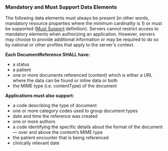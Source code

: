 
### Mandatory and Must Support Data Elements


<!-- Boilerplate -->
The following data elements must always be present (in other words, mandatory resource properties where the minimum cardinality is 1) or must be supported ([Must Support](conformance.html#must-support) definition). Servers cannot restrict access to mandatory elements when authorizing an application. However, servers may choose to provide additional information or may be required to do so by national or other profiles that apply to the server's context.


**Each DocumentReference SHALL have:**
* a status
* a patient
* one or more documents referenced (content) which is either a URL where the data can be found or inline data or both
* the MIME type (i.e. contentType) of the document
  
**Applications must also support:**
* a code describing the type of document
* one or more category codes used to group document types
* date and time the reference was created
* one or more authors
* a code identifying the specific details about the format of the document — over and above the content’s MIME type
* the patient encounter that is being referenced
* clinically relevant date


<!-- (only if present) -->
<!-- ### Profile Specific Implementation Rules and Guidance -->

<!-- include content or add inline -->

<!--{%raw%}{% include patient-access-rules.md %}{%endraw%}-->

<!-- (and only if present) -->
<!-- ### Example Usage Scenarios -->

<!-- include content or add inline -->


